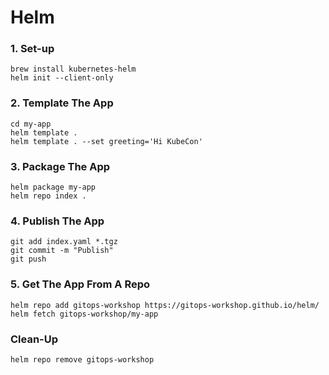 # Helm

### 1. Set-up

```
brew install kubernetes-helm
helm init --client-only
```

### 2. Template The App

```
cd my-app
helm template .
helm template . --set greeting='Hi KubeCon' 
```

### 3. Package The App

```
helm package my-app
helm repo index .
```

### 4. Publish The App

```
git add index.yaml *.tgz
git commit -m "Publish"
git push
```

### 5. Get The App From A Repo

```
helm repo add gitops-workshop https://gitops-workshop.github.io/helm/
helm fetch gitops-workshop/my-app
```

### Clean-Up

```
helm repo remove gitops-workshop
```
